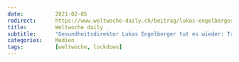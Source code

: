 ```yaml
---
date:          2021-02-05
redirect:      https://www.weltwoche-daily.ch/beitrag/lukas-engelberger-tut-es-wieder-regierungsraetliches-gelage-mit-13-personen/
title:         Weltwoche daily
subtitle:      "Gesundheitsdirektor Lukas Engelberger tut es wieder: Trotz Lockdown veranstaltet er ein regierungsrätliches Gelage mit 13 Personen"
categories:    Medien
tags:          [weltwoche, lockdown]
---
```

